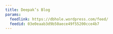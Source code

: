 ```yaml
---
title: Deepak’s Blog
params:
  feedlink: https://dbhole.wordpress.com/feed/
  feedid: 03e0eaab3d9b50aece49f55200cce4b7
---
```

